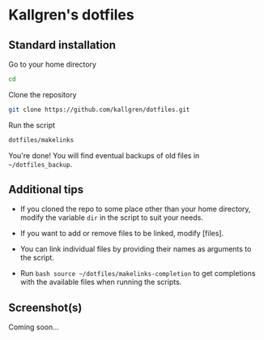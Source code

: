 # Kallgren's dotfiles

## Standard installation

Go to your home directory
```bash
cd
```

Clone the repository
```bash
git clone https://github.com/kallgren/dotfiles.git
```

Run the script
```bash
dotfiles/makelinks
```

You're done! You will find eventual backups of old files in `~/dotfiles_backup`.


## Additional tips

* If you cloned the repo to some place other than your home directory, modify the variable `dir` in the script to suit your needs.

* If you want to add or remove files to be linked, modify [files].

* You can link individual files by providing their names as arguments to the script.

* Run ```bash source ~/dotfiles/makelinks-completion``` to get completions with the available files when running the scripts.

## Screenshot(s)

Coming soon...
